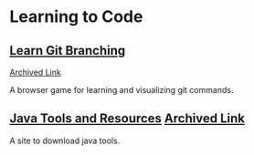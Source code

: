 # Learning to Code

## [Learn Git Branching](https://learngitbranching.js.org/)
[Archived Link](https://web.archive.org/web/20241009005453/https://learngitbranching.js.org/)

A browser game for learning and visualizing git commands.

## [Java Tools and Resources](https://www.oracle.com/java/technologies/downloads/tools/) [Archived Link](https://web.archive.org/web/20210917220252/https://www.oracle.com/java/technologies/downloads/tools/)

A site to download java tools.